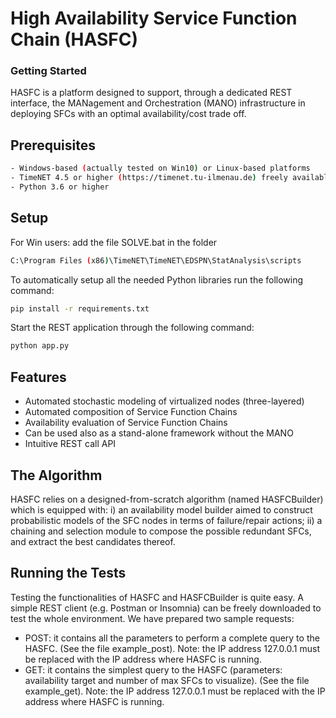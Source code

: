# High Availability Service Function Chain (HASFC)

### Getting Started

HASFC is a platform designed to support, through a dedicated REST interface, the MANagement and Orchestration (MANO) infrastructure in deploying SFCs with an optimal availability/cost trade off. 

## Prerequisites
```sh
- Windows-based (actually tested on Win10) or Linux-based platforms 
- TimeNET 4.5 or higher (https://timenet.tu-ilmenau.de) freely available for non-commercial purposes
- Python 3.6 or higher
```
## Setup
For Win users: add the file SOLVE.bat in the folder 
```sh
C:\Program Files (x86)\TimeNET\TimeNET\EDSPN\StatAnalysis\scripts
```
To automatically setup all the needed Python libraries run the following command:
```sh
pip install -r requirements.txt
```
Start the REST application through the following command:
```sh
python app.py
```

## Features

- Automated stochastic modeling of virtualized nodes (three-layered)
- Automated composition of Service Function Chains 
- Availability evaluation of Service Function Chains 
- Can be used also as a stand-alone framework without the MANO
- Intuitive REST call API

## The Algorithm 

HASFC relies on a designed-from-scratch algorithm (named HASFCBuilder) which is equipped with: i) an availability model builder aimed to construct probabilistic models of the SFC nodes in terms of failure/repair actions; ii) a chaining and selection module to compose the possible redundant SFCs, and extract the best candidates thereof. 

## Running the Tests

Testing the functionalities of HASFC and HASFCBuilder is quite easy. A simple REST client (e.g. Postman or Insomnia) can be freely downloaded to test the whole environment. We have prepared two sample requests:
- POST: it contains all the parameters to perform a complete query to the HASFC. (See the file example_post). Note: the IP address 127.0.0.1 must be replaced with the IP address where HASFC is running.
- GET:  it contains the simplest query to the HASFC (parameters: availability target and number of max SFCs to visualize). (See the file example_get). Note: the IP address 127.0.0.1 must be replaced with the IP address where HASFC is running.
